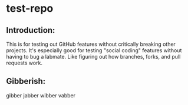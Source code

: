 # test-repo

## Introduction:

This is for testing out GitHub features without critically breaking other projects. It's especially good for testing "social coding" features without having to bug a labmate. Like figuring out how branches, forks, and pull requests work.

## Gibberish:

gibber jabber
wibber vabber